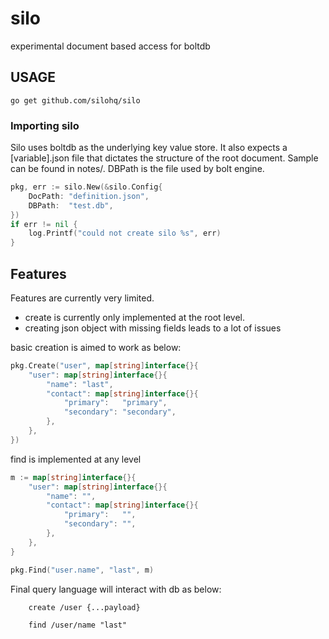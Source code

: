 # silo

experimental document based access for boltdb

## USAGE

```
go get github.com/silohq/silo
```

### Importing silo

Silo uses boltdb as the underlying key value store. It also expects a [variable].json
file that dictates the structure of the root document. Sample can be found in notes/.
DBPath is the file used by bolt engine.

```go
pkg, err := silo.New(&silo.Config{
    DocPath: "definition.json",
    DBPath:  "test.db",
})
if err != nil {
    log.Printf("could not create silo %s", err)
}
```

## Features

Features are currently very limited.

- create is currently only implemented at the root level.
- creating json object with missing fields leads to a lot of issues

basic creation is aimed to work as below:

```go
pkg.Create("user", map[string]interface{}{
    "user": map[string]interface{}{
        "name": "last",
        "contact": map[string]interface{}{
            "primary":   "primary",
            "secondary": "secondary",
        },
    },
})
```

find is implemented at any level

```go
m := map[string]interface{}{
    "user": map[string]interface{}{
        "name": "",
        "contact": map[string]interface{}{
            "primary":   "",
            "secondary": "",
        },
    },
}

pkg.Find("user.name", "last", m)

```

Final query language will interact with db as below:

```
    create /user {...payload}

    find /user/name "last"
```
